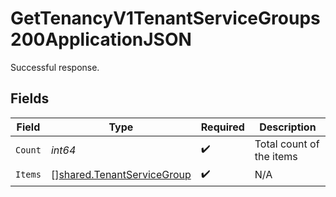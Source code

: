 # GetTenancyV1TenantServiceGroups200ApplicationJSON

Successful response.


## Fields

| Field                                                                    | Type                                                                     | Required                                                                 | Description                                                              |
| ------------------------------------------------------------------------ | ------------------------------------------------------------------------ | ------------------------------------------------------------------------ | ------------------------------------------------------------------------ |
| `Count`                                                                  | *int64*                                                                  | :heavy_check_mark:                                                       | Total count of the items                                                 |
| `Items`                                                                  | [][shared.TenantServiceGroup](../../models/shared/tenantservicegroup.md) | :heavy_check_mark:                                                       | N/A                                                                      |